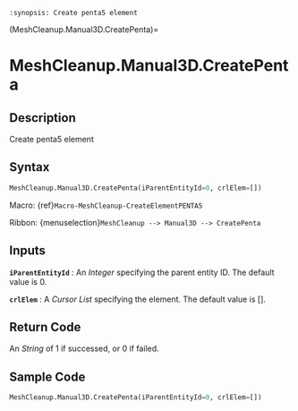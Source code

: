 ```{module} MeshCleanup.Manual3D.CreatePenta()
:synopsis: Create penta5 element
```

(MeshCleanup.Manual3D.CreatePenta)=

# MeshCleanup.Manual3D.CreatePenta

## Description

Create penta5 element

## Syntax

```python
MeshCleanup.Manual3D.CreatePenta(iParentEntityId=0, crlElem=[])
```

Macro: {ref}`Macro-MeshCleanup-CreateElementPENTA5`

Ribbon: {menuselection}`MeshCleanup --> Manual3D --> CreatePenta`

## Inputs

**`iParentEntityId`**
: An _Integer_ specifying the parent entity ID. The default value is 0.

**`crlElem`**
: A _Cursor List_ specifying the element. The default value is [].

## Return Code

An _String_ of 1 if successed, or 0 if failed.

## Sample Code

```python
MeshCleanup.Manual3D.CreatePenta(iParentEntityId=0, crlElem=[])
```
